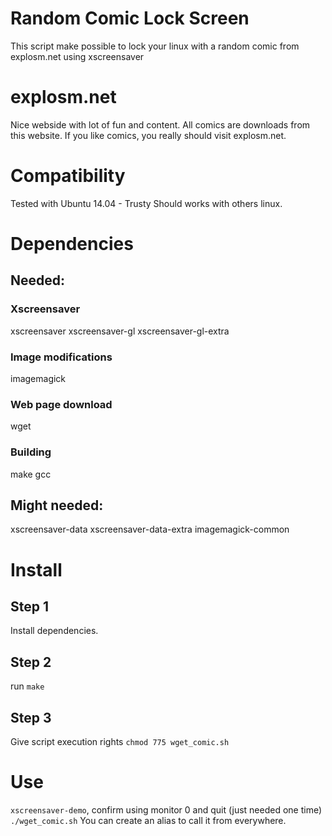 # Random Comic Lock Screen
This script make possible to lock your linux with a random comic from explosm.net using xscreensaver

# explosm.net

Nice webside with lot of fun and content. All comics are downloads from this website. If you like comics, you really should visit explosm.net.

# Compatibility
Tested with Ubuntu 14.04 - Trusty
Should works with others linux.

# Dependencies
## Needed:
### Xscreensaver
xscreensaver
xscreensaver-gl
xscreensaver-gl-extra
### Image modifications
imagemagick
### Web page download
wget
### Building
make
gcc

## Might needed:
xscreensaver-data
xscreensaver-data-extra
imagemagick-common

# Install
## Step 1
Install dependencies.

## Step 2
run `make`

## Step 3
Give script execution rights
`chmod 775 wget_comic.sh`

# Use
`xscreensaver-demo`, confirm using monitor 0 and quit (just needed one time)
`./wget_comic.sh`
You can create an alias to call it from everywhere.